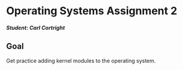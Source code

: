 # Operating Systems Assignment 2
##### Student: Carl Cortright

## Goal

Get practice adding kernel modules to the operating system.
